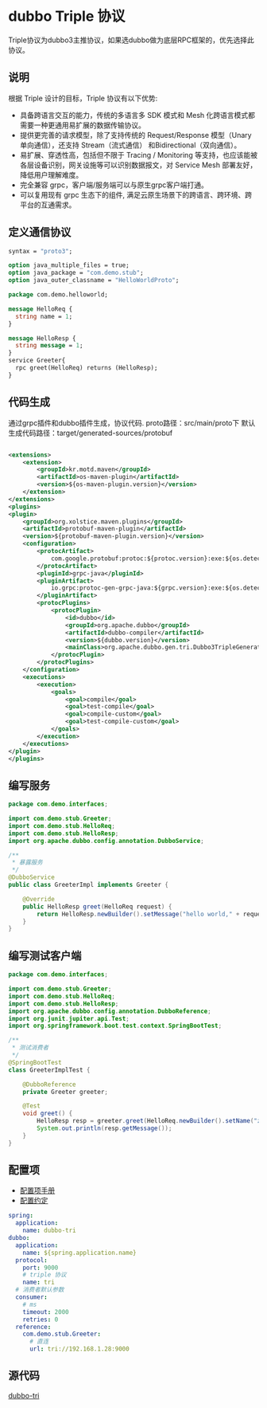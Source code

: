 # dubbo Triple 协议

Triple协议为dubbo3主推协议，如果选dubbo做为底层RPC框架的，优先选择此协议。

## 说明

根据 Triple 设计的目标，Triple 协议有以下优势:

- 具备跨语言交互的能力，传统的多语言多 SDK 模式和 Mesh 化跨语言模式都需要一种更通用易扩展的数据传输协议。
- 提供更完善的请求模型，除了支持传统的 Request/Response 模型（Unary 单向通信），还支持 Stream（流式通信）
  和Bidirectional（双向通信）。
- 易扩展、穿透性高，包括但不限于 Tracing / Monitoring 等支持，也应该能被各层设备识别，网关设施等可以识别数据报文，对
  Service Mesh 部署友好，降低用户理解难度。
- 完全兼容 grpc，客户端/服务端可以与原生grpc客户端打通。
- 可以复用现有 grpc 生态下的组件, 满足云原生场景下的跨语言、跨环境、跨平台的互通需求。

## 定义通信协议

```protobuf
syntax = "proto3";

option java_multiple_files = true;
option java_package = "com.demo.stub";
option java_outer_classname = "HelloWorldProto";

package com.demo.helloworld;

message HelloReq {
  string name = 1;
}

message HelloResp {
  string message = 1;
}
service Greeter{
  rpc greet(HelloReq) returns (HelloResp);
}
```

## 代码生成

通过grpc插件和dubbo插件生成，协议代码.
proto路径：src/main/proto下
默认生成代码路径：target/generated-sources/protobuf

```xml

<extensions>
    <extension>
        <groupId>kr.motd.maven</groupId>
        <artifactId>os-maven-plugin</artifactId>
        <version>${os-maven-plugin.version}</version>
    </extension>
</extensions>
<plugins>
<plugin>
    <groupId>org.xolstice.maven.plugins</groupId>
    <artifactId>protobuf-maven-plugin</artifactId>
    <version>${protobuf-maven-plugin.version}</version>
    <configuration>
        <protocArtifact>
            com.google.protobuf:protoc:${protoc.version}:exe:${os.detected.classifier}
        </protocArtifact>
        <pluginId>grpc-java</pluginId>
        <pluginArtifact>
            io.grpc:protoc-gen-grpc-java:${grpc.version}:exe:${os.detected.classifier}
        </pluginArtifact>
        <protocPlugins>
            <protocPlugin>
                <id>dubbo</id>
                <groupId>org.apache.dubbo</groupId>
                <artifactId>dubbo-compiler</artifactId>
                <version>${dubbo.version}</version>
                <mainClass>org.apache.dubbo.gen.tri.Dubbo3TripleGenerator</mainClass>
            </protocPlugin>
        </protocPlugins>
    </configuration>
    <executions>
        <execution>
            <goals>
                <goal>compile</goal>
                <goal>test-compile</goal>
                <goal>compile-custom</goal>
                <goal>test-compile-custom</goal>
            </goals>
        </execution>
    </executions>
</plugin>
</plugins>

```

## 编写服务

```java
package com.demo.interfaces;

import com.demo.stub.Greeter;
import com.demo.stub.HelloReq;
import com.demo.stub.HelloResp;
import org.apache.dubbo.config.annotation.DubboService;

/**
 * 暴露服务
 */
@DubboService
public class GreeterImpl implements Greeter {

    @Override
    public HelloResp greet(HelloReq request) {
        return HelloResp.newBuilder().setMessage("hello world," + request.getName()).build();
    }
}

```

## 编写测试客户端

```java
package com.demo.interfaces;

import com.demo.stub.Greeter;
import com.demo.stub.HelloReq;
import com.demo.stub.HelloResp;
import org.apache.dubbo.config.annotation.DubboReference;
import org.junit.jupiter.api.Test;
import org.springframework.boot.test.context.SpringBootTest;

/**
 * 测试消费者
 */
@SpringBootTest
class GreeterImplTest {

    @DubboReference
    private Greeter greeter;

    @Test
    void greet() {
        HelloResp resp = greeter.greet(HelloReq.newBuilder().setName("zhangsan").build());
        System.out.println(resp.getMessage());
    }
}
```

## 配置项

- [配置项手册](https://cn.dubbo.apache.org/zh-cn/overview/mannual/java-sdk/reference-manual/config/properties/)
- [配置约定](https://cn.dubbo.apache.org/zh-cn/overview/mannual/java-sdk/reference-manual/config/principle/#1-%E9%85%8D%E7%BD%AE%E6%A0%BC%E5%BC%8F)

```yaml
spring:
  application:
    name: dubbo-tri
dubbo:
  application:
    name: ${spring.application.name}
  protocol:
    port: 9000
    # triple 协议
    name: tri
  # 消费者默认参数
  consumer:
    # ms
    timeout: 2000
    retries: 0
  reference:
    com.demo.stub.Greeter:
      # 直连
      url: tri://192.168.1.28:9000
```

## 源代码

[dubbo-tri](https://github.com/huangdengfeng/simples/tree/main/dubbo-tri)